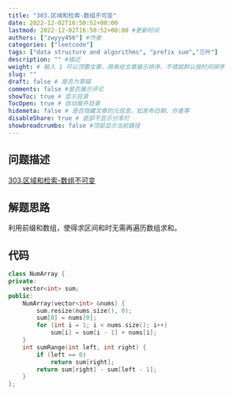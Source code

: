 ```yaml
---
title: "303.区域和检索-数组不可变"
date: 2022-12-02T16:50:52+08:00
lastmod: 2022-12-02T16:50:52+08:00 #更新时间
authors: ["zwyyy456"] #作者
categories: ["leetcode"]
tags: ["data structure and algorithms", "prefix sum","三叶"]
description: "" #描述
weight: # 输入 1 可以顶置文章，用来给文章展示排序，不填就默认按时间排序
slug: ""
draft: false # 是否为草稿
comments: false #是否展示评论
showToc: true # 显示目录
TocOpen: true # 自动展开目录
hidemeta: false # 是否隐藏文章的元信息，如发布日期、作者等
disableShare: true # 底部不显示分享栏
showbreadcrumbs: false #顶部显示当前路径
---
```

## 问题描述
[303.区域和检索-数组不可变](https://leetcode.cn/problems/range-sum-query-immutable/)

## 解题思路
利用前缀和数组，使得求区间和时无需再遍历数组求和。

## 代码
```cpp
class NumArray {
private:
    vector<int> sum;
public:
    NumArray(vector<int> &nums) {
        sum.resize(nums.size(), 0);
        sum[0] = nums[0];
        for (int i = 1; i < nums.size(); i++)
            sum[i] = sum[i - 1] + nums[i];
    }
    int sumRange(int left, int right) {
        if (left == 0)
            return sum[right];
        return sum[right] - sum[left - 1];
    }
};
```

